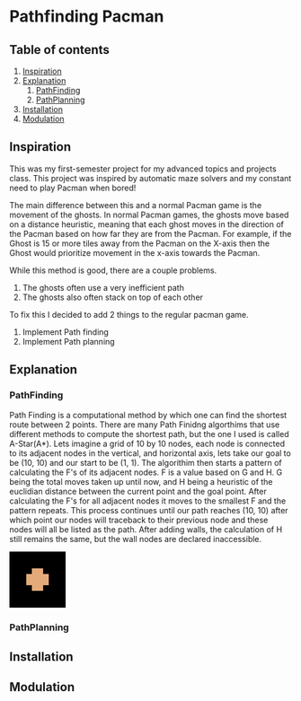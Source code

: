 # Pathfinding Pacman

## Table of contents
1. [Inspiration](#Inspiration)
2. [Explanation](#Explanation)
    1. [PathFinding](#pathfinding)
    2. [PathPlanning](#pathplanning)
3. [Installation](#Installation)
4. [Modulation](#Modulation)

## Inspiration
This was my first-semester project for my advanced topics and projects class. 
This project was inspired by automatic maze solvers and my constant need to play Pacman when bored!

The main difference between this and a normal Pacman game is the movement of the ghosts. In normal Pacman games, the ghosts move based on a distance heuristic, meaning that each ghost moves in the direction of the Pacman based on how far they are from the Pacman. For example, if the Ghost is 15 or more tiles away from the Pacman on the X-axis then the Ghost would prioritize movement in the x-axis towards the Pacman.

While this method is good, there are a couple problems. 
1. The ghosts often use a very inefficient path
2. The ghosts also often stack on top of each other

To fix this I decided to add 2 things to the regular pacman game.
1. Implement Path finding
2. Implement Path planning

## Explanation
### PathFinding
Path Finding is a computational method by which one can find the shortest route between 2 points. There are many Path Finidng algorthims that use different methods to compute the shortest path, but the one I used is called A-Star(A*). Lets imagine a grid of 10 by 10 nodes, each node is connected to its adjacent nodes in the vertical, and horizontal axis, lets take our goal to be (10, 10) and our start to be (1, 1). The algorithim then starts a pattern of calculating the F's of its adjacent nodes. F is a value based on G and H. G being the total moves taken up until now, and H being a heuristic of the euclidian distance between the current point and the goal point. After calculating the F's for all adjacent nodes it moves to the smallest F and the pattern repeats. This process continues until our path reaches (10, 10) after which point our nodes will traceback to their previous node and these nodes will all be listed as the path. After adding walls, the calculation of H still remains the same, but the wall nodes are declared inaccessible.

![PathFinding Image](fruit.png "Title")
### PathPlanning

## Installation


## Modulation